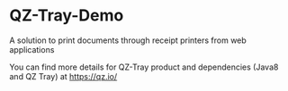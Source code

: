 # QZ-Tray-Demo 
A solution to print documents through receipt printers from web applications

You can find more details for QZ-Tray product and dependencies (Java8 and QZ Tray) at https://qz.io/
